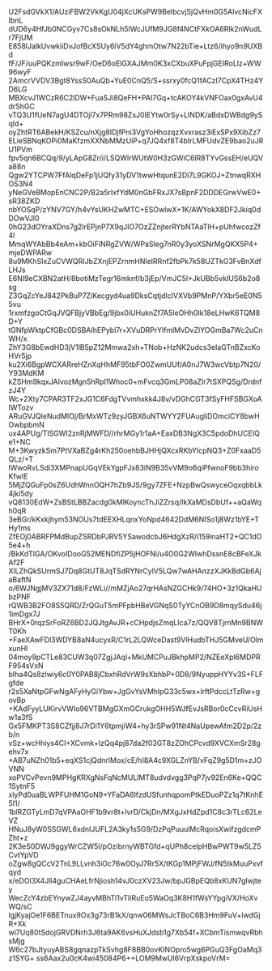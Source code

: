U2FsdGVkX1/AUziFBW2VkKgU04jXcUKsPW9BelbcvjSjQvHm0G5AlvcNicFXIbnL
dUD6y4HfJb0NCGyv7Cs8sOkNLh5lWcJUfM9JG8f4NCtFXkOA6Rlk2nWudLr7FjUM
E858lJalkUvwkiiDvJofBcXSUy6iV5dY4ghmOtw7N22bTie+Ltz6/ihyo9n9UXBd
fF/JF/uuPQKzmIwsr9wF/OeD6oElGXAJMm0K3xCXbuXPuFpjGEIRoLlz+WW96wyF
2AmcrVVDV3Bgt8YssS0AuQb+YuE0CnQ5/S+ssrxy0fcQ1fACzI7CpX4THz4YD6LG
MBXcvJ1WCzR6C2lDW+FuaSJi8QeFH+PAI7Gq+tcAKOY4kVNFOax0gxAvU4drShGC
vTQ3U1fUeN7agU4DTOjl7x7PRm98ZsJ0IEYtw0rSy+LINDK/aBdxDWBdg9ySqld+
oyZhtRT6ABekH/KSZcu/nXjg8IDjfPni3VgYoHhozqzXvxrasz3iExSPx9XibZz7
ELieSBNqKOPi0MaKfzmXXNbMMzUiP+q7JQ4xf8T4bIrLMFUdvZE9bao2uJRU1PVm
fpv5qn6BCQq/9/yLApG8Zr/i/LSQWIrWUtW0H3zGWiC6lR8TYvGssEH/eUQVa88n
Qgw2YTCPW7FfAlqDeFp1jUQfy31yDV1twwHtqunE2Dl7L9GKOJ+ZtnwqRXHOS3N4
yNeGVeBMopEnCNC2P/B2a5rIxfYdM0nGbFRxJX7sBpnF2DDDEGrwVwE0+sR38ZKD
nbYOSqP/zYNV7GY/h4vYsUKHZwMTC+ESOwlwX+1K/AWYokX8DF2Jkiq0dDOwVJl0
0hG23dOYraXDns7g2lrEPjnP7X9qJlO7OzZZnjterRYbNTAaTlH+pUhfwcozZf4l
MmqWYAbBb4eAm+kbOiFlNRgZVW/WPaSleg7nR0y3yoXSNrMgQKX5P4+mjeDWPARw
8u9MKhSIxZuCVWQRIJbZXnjEPZrnmHNleIRRnf2fbPk7k58UZTkG3FvBnXdfLHJs
E6NI9eCXBN2atH/8botiMzTegr16mknf/b3jEp/VmJC5I+JkUBb5vkIUS6b2o8sg
Z3GqZcYeJ842PkBuP7ZiKecgyd4ua9DksCqtjdIclVXVb9PMnP/YXbr5eE0N55vu
1rxmfzgoCtGqJVQFBjyVBbEg/9jbx0iUHuknZf7A5IeOHh0Ik18eLHwK6TQM8D+Y
tGNfpWktpCfGBc0DSBAIhEPybl7r+XVuDRPrYlfmlMvDvZIYOGmBa7Wc2uCnWH/x
ZhY3G8bEwdHD3jV1lB5pZ12Mmwa2xh+TNob+HzNK2udcs3eIaGTnBZxcKoHVr5jp
ku2Xi6BgpWCXARreHZnXqHhMF95tbFO0ZwmUUf/A0nJ7W3wcVbtp7N20/Y93MdKM
kZSHm9kqxJAIvozMgn5hRpI1Whoc0+mFvcq3GmLP08aZIr7tSXPQSg/DrdnfzJ4Y
Wc+2Xty7CPAR3TF2xJG1C6FdgTVvmhxkk4J8v/vDGhCGT3fSyFHFSBGXoAIWTozv
ARuGVJQIeNudMlOj/BrMxWTz9zyJGBX6uNTWYY2FUAugliDOmciCY8bwHOwbpbmN
ux4APUg/TlSGWI2znRjMWFD//rhrMGy1r1aA+EaxDB3NgX3C5pdoDhUCEIQe1+NC
M+3KwyzkSm7PtVXaBZg4rKh250oehbBJHHjQXcxRKbYIcpNQ3+Z0FxaaD5QLz/+T
lWwoRvLSdi3XMPnapUGqVEkYgpFJx83iN9B35vVM9o6qiPfwnoF9bb3hiroKfwIE
5MjZQGuFp0sZ6UdhWnnOQH7hZb9JS/9gy7ZFE+NzpBwQswyceOqxqbbLk4jki5dy
vQ8130EdW+ZsBStLBBZacdg0kMlKoyncThJiZZrsq/IkXaMDsDbUf++aQaWqh0qR
3eBGr/kKxkjhym53NOUs7tdEEXHLqnxYoNpd4642DdM6NISo1j8Wz1bYE+THy1ms
ZfEOj0ABRFPMdBupZSRDbPJRV5YSawodcbJ6HdgXzR/i159inaHT2+QC1dO5e4+h
/BkKdTIGA/OKvoIDooG52MENDfiZP5jHOFNi/u4O0G2WIwhDssnE8cBFeXJkAf2F
XlLZhQkSUrmSJ7Dq8GtUT8JqTSdRYNrCylV5LQw7wAHAnzzXJKkBdGb6AjaBaftN
o/6WJNgjMV3ZX71d8/FzWLi//mMZjAo27qrHAsNZGCHk9/74HO+3z1QkaHUbzPNF
rQWB3B2FO8S5QRD/ZrQGuT5mPFpbHBeVGNqS0TyYCnOB9D8mqySdu46j1imDgx7J
BHrX+0rqzSrFoRZ6BD2JQJtgAvJR+cCHpdjsZmqLIca7z/QQV8TjrnMn9BNWT0Kh
+FaeXAwFDl3WDYB8aN4ucyxR/C1rL2LQWceDast9VlHudbTHJ5GMveU/OlmxunHl
04moy9pCTLe83CUW3q07ZgjJAql+MkUMCPuJBkhpMP2/NZEeXpl6MDPRF954sVxN
bIha4Qs8zlwiy6c0Y0PAB8jCbxhRdVrW9sXbhbP+0D8/9NyuppHYYv3S+FLFgfde
r2s5XaNtpGFwNgAFyHyGiYbw+JgGvYsVMhlpG33c5wx+lrftPdccLtTzRw+govBp
+KAdFyyLUKirvVWIo96VTBMgGXmGCrukgOHH5WJfEvJsRBor0cCcvRiUsHw1a3fS
Gx5FMKPT3S8CZfjj8J7rDi1Y6tpmjiW4+hy3rSPw91Nt4NaUpewAfm2D2p/2zb/n
vSz+wcHhiys4CI+XCvmk+IzQq4pj87da2f03GT8zZOhCPcvd9XVCXmSr28gehv7x
+AB7uNZh01b5+eqXS1cjQdnrlMox/cE/hI8A4c9XGLZnYB/vFqZ9g5D1m+zJOVNN
xoPVCvPevn9MPHgKRXgNsFqNcMULlMT8udvdvgg3PqP7jv92En6Ke+QQC1SytnF5
xlyPd0uaBLWPFUHM1GoN9+YFaDA6lfzdUSfunhqpomPtkEDuoPZz1q7tKnhE5I1/
1blRZGTyLmD7qVPAaOHF1b9vr8t+lvrD/CkjDn/MXgJxHdZpd1C8c3rTLc62LeVZ
HNuJ8yW0SSGWL6xdnIJUFL2A3ky1s5G9/DzPqPuuulMcRqoisXwifzgdcmPZht+z
2K3eS0DWJ9ggyWrCZW5I/pOzibrnyWBTGfd+qUPh8celpHBwPWT9w5LZ5CvtYpVD
oZgw8gQCcV2TnL9LLvnh3iOc76w0OyJ7Rr5X/tKGp1MPjFWJ/fN5tkMuuPxvfqyd
x/eDOl3X4Jll4guCHAeLfrNjiosh14vJ0czXV23Jw/bpJGBpEQb8xKUN7gIwjtey
WecZcY4zbEYnywZJ4ayvMBhTl1vTIiRuEo5WaOq3K8H1fWsYYpgiVX/HoXvWQ/sC
lgjKyajOe1F6BETnux9Ox3g73rB1kX/qnw06MWsJcTBoC6B3Hm9FuV+lwdGjR+Xk
wi7Uq80tSdojGRVDNrh3J6ta9AK6vsHuXJdsb1g7Xb54f+XCbmTismwqvRbhsMjg
W6c27bJtyuyABS8gqnazpTkSvhg8F8BB0ovKINOpro5wg6PGuQ3FgOaMq3z1SYG+
ss6Aax2u0cK4wi45084P6++LOM9MwUl6VrpXskpoVrM=

